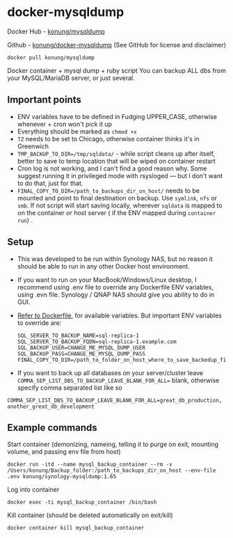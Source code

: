 # docker-mysqldump

Docker Hub - [konung/mysqldump](https://hub.docker.com/r/konung/mysqldump)

Github - [konung/docker-mysqldump](https://github.com/konung/docker-mysqldump) (See GitHub for license and disclaimer)

```shell
docker pull konung/mysqldump
```

Docker container + mysql dump + ruby script
You can backup ALL dbs from your MySQL/MariaDB server, or just several.

## Important points

- ENV variables have to be defined in Fudging UPPER_CASE, otherwise whenever + cron won't pick it up
- Everything should be marked as `chmod +x`
- `TZ` needs to be set to Chicago, otherwise container thinks it's in Greenwich
- `TMP_BACKUP_TO_DIR=/tmp/sqldata/` - while script cleans up after itself, better to save to temp location that will be wiped on container restart
- Cron log is not working, and I can't find a good reason why. Some suggest running it in privileged mode with rsysloged — but I don't want to do that, just for that.
- `FINAL_COPY_TO_DIR=/path_to_backups_dir_on_host/` needs to be mounted and point to final destination on backup. Use `symlink`, `nfs` or `smb`. If not script will start saving locally, wherever `sqldata` is mapped to on the container or host server ( if the ENV mapped during `container run`) .

## Setup

- This was developed to be run within Synology NAS, but no reason it should be able to run in any other Docker host environment.
- If you want to run on your MacBook/Windows/Linux desktop, I recommend using .env file to override any Dockerfile ENV variables, using .evn file. Synology / QNAP NAS should give you ability to do in GUI.
- [Refer to Dockerfile](https://github.com/konung/docker-mysqldump/blob/main/Dockerfile), for available variables. But important ENV variables to override are:

  ```shell
  SQL_SERVER_TO_BACKUP_NAME=sql-replica-1
  SQL_SERVER_TO_BACKUP_FQDN=sql-replica-1.example.com
  SQL_BACKUP_USER=CHANGE_ME_MYSQL_DUMP_USER
  SQL_BACKUP_PASS=CHANGE_ME_MYSQL_DUMP_PASS
  FINAL_COPY_TO_DIR=/path_to_folder_on_host_where_to_save_backedup_files
  ```

- If you want to back up all databases on your server/cluster leave `COMMA_SEP_LIST_DBS_TO_BACKUP_LEAVE_BLANK_FOR_ALL=` blank, otherwise specify comma separated list like so

```
COMMA_SEP_LIST_DBS_TO_BACKUP_LEAVE_BLANK_FOR_ALL=great_db_production, another_great_db_development
```

## Example commands

Start container (demonizing, nameing, telling it to purge on exit, mounting volume, and passing env file from host)

```shell
docker run -itd --name mysql_backup_container --rm -v /Users/konung/Backup_folder:/path_to_backups_dir_on_host --env-file .env konung/synology-mysqldump:1.65
```

Log into container

```shell
docker exec -ti mysql_backup_container /bin/bash
```

Kill container (should be deleted automatically on exit/kill)

```shell
docker container kill mysql_backup_container
```
